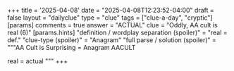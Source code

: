 +++
title = '2025-04-08'
date = "2025-04-08T12:23:52-04:00"
draft = false
layout = "dailyclue"
type = "clue"
tags = ["clue-a-day", "cryptic"]
[params]
  comments = true
  answer = "ACTUAL"
  clue = "Oddly, AA cult is real (6)"
  [params.hints]
    "definition / wordplay separation (spoiler)" = "real = def."
    "clue-type (spoiler)" = "Anagram"
    "full parse / solution (spoiler)" = """AA Cult is Surprising = Anagram AACULT
    
real = actual
"""
+++